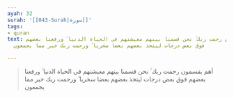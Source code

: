 ```yaml
---
ayah: 32
surah: '[[043-Surah|سورة]]'
tags:
- quran
text: أهم يقسمون رحمت ربك ۚ نحن قسمنا بينهم معيشتهم في الحياة الدنيا ۚ ورفعنا بعضهم
  فوق بعض درجات ليتخذ بعضهم بعضا سخريا ۗ ورحمت ربك خير مما يجمعون

---
```

> أهم يقسمون رحمت ربك ۚ نحن قسمنا بينهم معيشتهم في الحياة الدنيا ۚ ورفعنا بعضهم فوق بعض درجات ليتخذ بعضهم بعضا سخريا ۗ ورحمت ربك خير مما يجمعون
